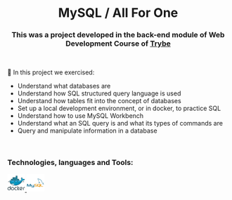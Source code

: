 <h1 align="center">MySQL / All For One</h1>
<h3 align="center">This was a project developed in the back-end module of Web Development Course of <a href=https://www.betrybe.com>Trybe</a></h3>

</br>

🔭 In this project we exercised:

- Understand what databases are
- Understand how SQL structured query language is used
- Understand how tables fit into the concept of databases
- Set up a local development environment, or in docker, to practice SQL
- Understand how to use MySQL Workbench
- Understand what an SQL query is and what its types of commands are
- Query and manipulate information in a database

</br>

<h3 align="left">Technologies, languages and Tools:</h3>
<p align="left"> <a href="https://www.docker.com/" target="_blank" rel="noreferrer"> <img src="https://raw.githubusercontent.com/devicons/devicon/master/icons/docker/docker-original-wordmark.svg" alt="docker" width="40" height="40"/> </a> <a href="https://www.mysql.com/" target="_blank" rel="noreferrer"> <img src="https://raw.githubusercontent.com/devicons/devicon/master/icons/mysql/mysql-original-wordmark.svg" alt="mysql" width="40" height="40"/> </a> </p>
